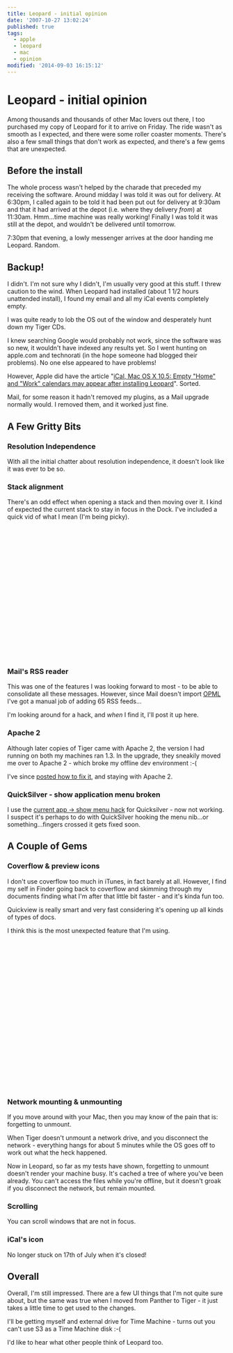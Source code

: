 ```yaml
---
title: Leopard - initial opinion
date: '2007-10-27 13:02:24'
published: true
tags:
  - apple
  - leopard
  - mac
  - opinion
modified: '2014-09-03 16:15:12'
---
```

# Leopard - initial opinion

Among thousands and thousands of other Mac lovers out there, I too purchased my copy of Leopard for it to arrive on Friday.  The ride wasn't as smooth as I expected, and there were some roller coaster moments.  There's also a few small things that don't work as expected, and there's a few gems that are unexpected.


<!--more-->

## Before the install

The whole process wasn't helped by the charade that preceded my receiving the software.  Around midday I was told it was out for delivery.  At 6:30pm, I called again to be told it had been put out for delivery at 9:30am and that it had arrived at the depot (i.e. where they delivery *from*) at 11:30am.  Hmm...time machine was really working!  Finally I was told it was still at the depot, and wouldn't be delivered until tomorrow.

7:30pm that evening, a lowly messenger arrives at the door handing me Leopard.  Random.

## Backup!

I didn't.  I'm not sure why I didn't, I'm usually very good at this stuff.  I threw caution to the wind.  When Leopard had installed (about 1 1/2 hours unattended install), I found my email and all my iCal events completely empty.

I was quite ready to lob the OS out of the window and desperately hunt down my Tiger CDs.

I knew searching Google would probably not work, since the software was so new, it wouldn't have indexed any results yet.  So I went hunting on apple.com and technorati (in the hope someone had blogged their problems).  No one else appeared to have problems!

However, Apple did have the article "[iCal, Mac OS X 10.5: Empty "Home" and "Work" calendars may appear after installing Leopard](http://docs.info.apple.com/article.html?artnum=306537)".  Sorted.

Mail, for some reason it hadn't removed my plugins, as a Mail upgrade normally would.  I removed them, and it worked just fine.

## A Few Gritty Bits

### Resolution Independence

With all the initial chatter about resolution independence, it doesn't look like it was ever to be so.

### Stack alignment

There's an odd effect when opening a stack and then moving over it.  I kind of expected the current stack to stay in focus in the Dock.  I've included a quick vid of what I mean (I'm being picky).

<object width="400" height="300" classid="clsid:02BF25D5-8C17-4B23-BC80-D3488ABDDC6B" codebase="http://www.apple.com/qtactivex/qtplugin.cab">
  <param name="src" value="/images/stacks.mov" />
  <param name="controller" value="true" />
  <param name="autoplay" value="false" />
  <embed src="/images/stacks.mov"
    width="400" height="300"
    controller="true" autoplay="false"
    scale="tofit" cache="true"
    pluginspage="http://www.apple.com/quicktime/download/"
   />
</object>


### Mail's RSS reader

This was one of the features I was looking forward to most - to be able to consolidate all these messages.  However, since Mail doesn't import [OPML](http://en.wikipedia.org/wiki/OPML "OPML - Wikipedia, the free encyclopedia") I've got a manual job of adding 65 RSS feeds...

I'm looking around for a hack, and *when* I find it, I'll post it up here.

### Apache 2

Although later copies of Tiger came with Apache 2, the version I had running on both my machines ran 1.3.  In the upgrade, they sneakily moved me over to Apache 2 - which broke my offline dev environment :-(

I've since [posted how to fix it](/2007/10/27/lamp-in-leopard-osx-105-php5-and-apache-22/), and staying with Apache 2.

### QuickSilver - show application menu broken

I use the [current app -> show menu hack](http://www.43folders.com/2007/03/12/tme-quicksilver-application-menus) for Quicksilver - now not working.  I suspect it's perhaps to do with QuickSilver hooking the menu nib...or something...fingers crossed it gets fixed soon.

## A Couple of Gems

### Coverflow & preview icons

I don't use coverflow too much in iTunes, in fact barely at all.  However, I find my self in Finder going back to coverflow and skimming through my documents finding what I'm after that little bit faster - and it's kinda fun too.

Quickview is really smart and very fast considering it's opening up all kinds of types of docs.

I think this is the most unexpected feature that I'm using.

<object width="541" height="338" classid="clsid:02BF25D5-8C17-4B23-BC80-D3488ABDDC6B" codebase="http://www.apple.com/qtactivex/qtplugin.cab">
  <param name="src" value="/images/coverflow.mov" />
  <param name="controller" value="true" />
  <param name="autoplay" value="false" />
  <embed src="/images/coverflow.mov"
    width="541" height="338"
    controller="true" autoplay="false"
    scale="tofit" cache="true"
    pluginspage="http://www.apple.com/quicktime/download/"
   />
</object>

### Network mounting & unmounting

If you move around with your Mac, then you may know of the pain that is: forgetting to unmount.

When Tiger doesn't unmount a network drive, and you disconnect the network - everything hangs for about 5 minutes while the OS goes off to work out what the heck happened.

Now in Leopard, so far as my tests have shown, forgetting to unmount doesn't render your machine busy.  It's cached a tree of where you've been already.  You can't access the files while you're offline, but it doesn't groak if you disconnect the network, but remain mounted.

### Scrolling

You can scroll windows that are not in focus.

### iCal's icon

No longer stuck on 17th of July when it's closed!

## Overall

Overall, I'm still impressed.  There are a few UI things that I'm not quite sure about, but the same was true when I moved from Panther to Tiger - it just takes a little time to get used to the changes.

I'll be getting myself and external drive for Time Machine - turns out you can't use S3 as a Time Machine disk :-(

I'd like to hear what other people think of Leopard too.
